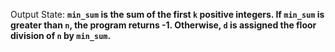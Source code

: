 Output State: **`min_sum` is the sum of the first `k` positive integers. If `min_sum` is greater than `n`, the program returns -1. Otherwise, `d` is assigned the floor division of `n` by `min_sum`.**